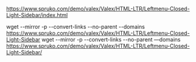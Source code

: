 https://www.spruko.com/demo/valex/Valex/HTML-LTR/Leftmenu-Closed-Light-Sidebar/index.html  

wget --mirror -p --convert-links --no-parent --domains https://www.spruko.com/demo/valex/Valex/HTML-LTR/Leftmenu-Closed-Light-Sidebar
wget --mirror -p --convert-links --no-parent —domains https://www.spruko.com/demo/valex/Valex/HTML-LTR/Leftmenu-Closed-Light-Sidebar/